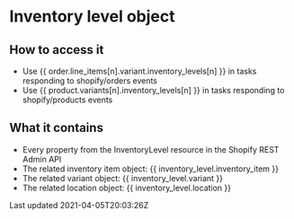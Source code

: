 # Inventory level object

## How to access it

- Use {{ order.line\_items[n].variant.inventory\_levels[n] }} in tasks responding to shopify/orders events
- Use {{ product.variants[n].inventory\_levels[n] }} in tasks responding to shopify/products events

## What it contains

- Every property from the InventoryLevel resource in the Shopify REST Admin API
- The related inventory item object: {{ inventory\_level.inventory\_item }}
- The related variant object: {{ inventory\_level.variant }}
- The related location object: {{ inventory\_level.location }}

Last updated 2021-04-05T20:03:26Z